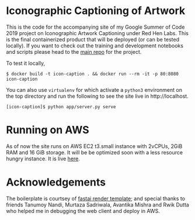 # Iconographic Captioning of Artwork

This is the code for the accompanying site of my Google Summer of Code 2019 
project on Iconographic Artwork Captioning under Red Hen Labs. This is the 
final containerized product that will be deployed (or can be tested locally).
If you want to check out the training and development notebooks and scripts 
please head to the [main repo](https://github.com/swagato-c/gsoc2019) for 
the project. 

To test it locally,
```
$ docker build -t icon-caption . && docker run --rm -it -p 80:8080 icon-caption
```
You can also use `virtualenv` for which activate a `python3` environment on 
the top directory and run the following to see the site live in http://localhost.
```
[icon-caption]$ python app/server.py serve
```

# Running on AWS

As of now the site runs on AWS EC2 t3.small instance with 2vCPUs, 2GiB RAM and 16
GiB storage. It will be be optimized soon with a less resource hungry instance.
It is live [here](http://52.207.224.144/).

# Acknowledgements

The boilerplate is courtsey of [fastai render template](https://github.com/render-examples/fastai-v3);
and special thanks to friends Tanumoy Nandi, Murtaza Sadriwala, Avantika 
Mishra and Rwik Dutta who helped me in debugging the web client and deploy
in AWS.
